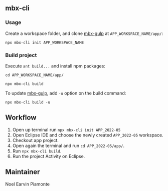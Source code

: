 ## mbx-cli

### Usage

Create a workspace folder, and clone [mbx-gulp](https://github.com/earvinpiamonte/mbx-gulp) at `APP_WORKSPACE_NAME/app/`:

```
npx mbx-cli init APP_WORKSPACE_NAME
```

### Build project

Execute `ant build...` and install npm packages:

```
cd APP_WORKSPACE_NAME/app/
```

```
npx mbx-cli build
```

To update [mbx-gulp](https://github.com/earvinpiamonte/mbx-gulp), add `-u` option on the build command:

```
npx mbx-cli build -u
```

## Workflow

1. Open up terminal run `npx mbx-cli init APP_2022-05`
1. Open Eclipse IDE and choose the newly created `APP_2022-05` workspace.
1. Checkout app project.
1. Open again the terminal and run `cd APP_2022-05/app/`.
1. Run `npx mbx-cli build`.
1. Run the project Activity on Eclipse.

## Maintainer

Noel Earvin Piamonte
